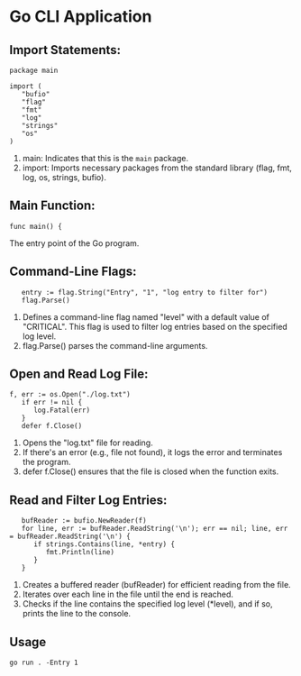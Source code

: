 # Go CLI Application

## Import Statements:

```
package main

import (
   "bufio"
   "flag"
   "fmt"
   "log"
   "strings"
   "os"
)

```

1. main: Indicates that this is the `main` package.
2. import: Imports necessary packages from the standard library (flag, fmt, log, os, strings, bufio).

## Main Function:
```
func main() {
```

The entry point of the Go program.

## Command-Line Flags:
```
   entry := flag.String("Entry", "1", "log entry to filter for")
   flag.Parse()
```

1. Defines a command-line flag named "level" with a default value of "CRITICAL". This flag is used to filter log entries based on the 
   specified log level.
2. flag.Parse() parses the command-line arguments.

## Open and Read Log File:
```
f, err := os.Open("./log.txt")
   if err != nil {
      log.Fatal(err)
   }
   defer f.Close()
```

1. Opens the "log.txt" file for reading.
2. If there's an error (e.g., file not found), it logs the error and terminates the program.
3. defer f.Close() ensures that the file is closed when the function exits.

## Read and Filter Log Entries:

```
   bufReader := bufio.NewReader(f)
   for line, err := bufReader.ReadString('\n'); err == nil; line, err = bufReader.ReadString('\n') {
      if strings.Contains(line, *entry) {
         fmt.Println(line)
      }
   }
```

1. Creates a buffered reader (bufReader) for efficient reading from the file.
2. Iterates over each line in the file until the end is reached.
3. Checks if the line contains the specified log level (*level), and if so, prints the line to the console.


## Usage

```
go run . -Entry 1
```